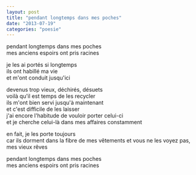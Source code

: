 ```yaml
---
layout: post
title: "pendant longtemps dans mes poches"
date: "2013-07-19"
categories: "poesie"
---
```


pendant longtemps dans mes poches  
mes anciens espoirs ont pris racines

je les ai portés si longtemps  
ils ont habillé ma vie  
et m'ont conduit jusqu'ici

devenus trop vieux, déchirés, désuets  
voilà qu'il est temps de les recycler  
ils m'ont bien servi jusqu'à maintenant  
et c'est difficile de les laisser  
j'ai encore l'habitude de vouloir porter celui-ci  
et je cherche celui-là dans mes affaires constamment

en fait, je les porte toujours  
car ils dorment dans la fibre de mes vêtements
et vous ne les voyez pas, mes vieux rêves  

pendant longtemps dans mes poches  
mes anciens espoirs ont pris racines
